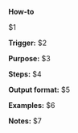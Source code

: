 <!-- $1=Title, $2=Trigger command pattern, $3=Purpose statement, $4=Step-by-step implementation steps, $5=Expected output format description, $6=Example command, $7=Critical implementation notes -->

**How-to**

$1

**Trigger:** $2

**Purpose:** $3

**Steps:** $4

**Output format:** $5

**Examples:** $6

**Notes:** $7
